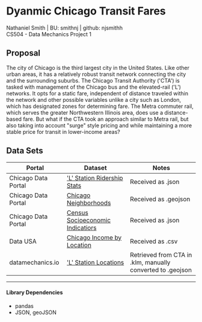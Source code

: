 # Dyanmic Chicago Transit Fares
Nathaniel Smith | BU: smithnj | github: njsmithh </br>
CS504 - Data Mechanics Project 1

## Proposal
The city of Chicago is the third largest city in the United States. Like other urban areas, it has a relatively robust transit network connecting the city and the surrounding suburbs. The Chicago Transit Authority ('CTA') is tasked with management of the Chicago bus and the elevated-rail ('L') networks. It opts for a static fare, independent of distance traveled within the network and other possible variables unlike a city such as London, which has designated zones for determining fare. The Metra commuter rail, which serves the greater Northwestern Illinois area, does use a distance-based fare. But what if the CTA took an approach similar to Metra rail, but also taking into account "surge" style pricing and while maintaining a more stable price for transit in lower-income areas?

## Data Sets

| Portal   | Dataset                                                                                                                             | Notes 
|----------|-------------------------------------------------------------------------------------------------------------------------------------| ----
| Chicago Data Portal      | ['L' Station Ridership Stats](https://data.cityofchicago.org/Transportation/CTA-Ridership-L-Station-Entries-Daily-Totals/5neh-572f) | Received as .json
| Chicago Data Portal    | [Chicago Neighborhoods](https://data.cityofchicago.org/Facilities-Geographic-Boundaries/Boundaries-Neighborhoods/bbvz-uum9E) | Received as .geojson                                                                                                        |
| Chicago Data Portal    | [Census Socioeconomic Indicatiors](https://data.cityofchicago.org/Health-Human-Services/Census-Data-Selected-socioeconomic-indicators-in-C/kn9c-c2s2)    |Received as .json
| Data USA | [Chicago Income by Location](https://datausa.io/profile/geo/chicago-il/#income_geo)    | Received as .csv                                             |                                                                                                         |
| datamechanics.io      | ['L' Station Locations](https://google.com)                           | Retrieved from CTA in .klm, manually converted to .geojson
---
#### Library Dependencies
* pandas
* JSON, geoJSON